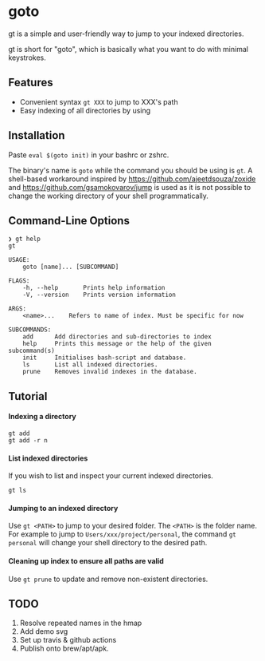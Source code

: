 # goto

gt is a simple and user-friendly way to jump to your indexed directories.

gt is short for "goto", which is basically what you want to do with minimal
keystrokes.

## Features

* Convenient syntax `gt XXX` to jump to XXX's path
* Easy indexing of all directories by using 


## Installation 

Paste `eval $(goto init)` in your bashrc or zshrc.

The binary's name is `goto` while the command you should be using is `gt`.
A shell-based workaround inspired by https://github.com/ajeetdsouza/zoxide and
https://github.com/gsamokovarov/jump is used as it is not possible to change the
working directory of your shell programmatically.

## Command-Line Options

```
❯ gt help
gt

USAGE:
    goto [name]... [SUBCOMMAND]

FLAGS:
    -h, --help       Prints help information
    -V, --version    Prints version information

ARGS:
    <name>...    Refers to name of index. Must be specific for now

SUBCOMMANDS:
    add      Add directories and sub-directories to index
    help     Prints this message or the help of the given subcommand(s)
    init     Initialises bash-script and database.
    ls       List all indexed directories.
    prune    Removes invalid indexes in the database.

```


## Tutorial

#### Indexing a directory

```
gt add
gt add -r n
```

#### List indexed directories
If you wish to list and inspect your current indexed directories. 
```
gt ls
```

#### Jumping to an indexed directory
Use `gt <PATH>` to jump to your desired folder. The `<PATH>` is the folder name.
For example to jump to `Users/xxx/project/personal`, the command `gt personal`
will change your shell directory to the desired path.

#### Cleaning up index to ensure all paths are valid
Use `gt prune` to update and remove non-existent directories.


## TODO
1. Resolve repeated names in the hmap
2. Add demo svg
3. Set up travis & github actions
4. Publish onto brew/apt/apk.
